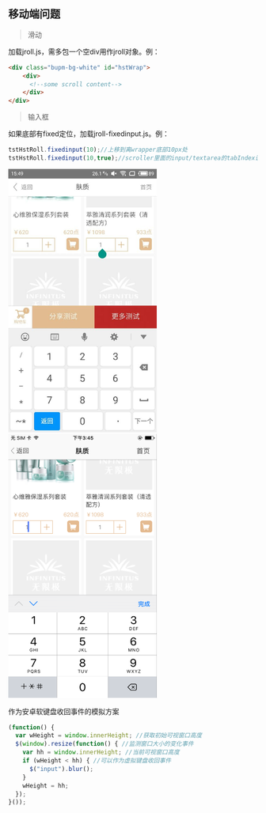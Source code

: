 ## 移动端问题 ##
>滑动

加载jroll.js，需多包一个空div用作jroll对象。例：

```html
<div class="bupm-bg-white" id="hstWrap">
	<div>
      <!--some scroll content-->
    </div>
</div>
```

> 输入框  

如果底部有fixed定位，加载jroll-fixedinput.js。例：

```javascript
tstHstRoll.fixedinput(10);//上移到离wrapper底部10px处
tstHstRoll.fixedinput(10,true);//scroller里面的input/textarea的tabIndex设置为-1，解决tab键切换错位bug
```
<img src="https://github.com/weixisheng/input-problem/blob/master/img/android-input.png" width="300px"><img src="https://github.com/weixisheng/input-problem/blob/master/img/ios-input.png" width="300px">

作为安卓软键盘收回事件的模拟方案

```javascript
(function() {
  var wHeight = window.innerHeight; //获取初始可视窗口高度
  $(window).resize(function() { //监测窗口大小的变化事件
    var hh = window.innerHeight; //当前可视窗口高度
    if (wHeight < hh) { //可以作为虚拟键盘收回事件
      $("input").blur();
    }
    wHeight = hh;
  });
}());
```
